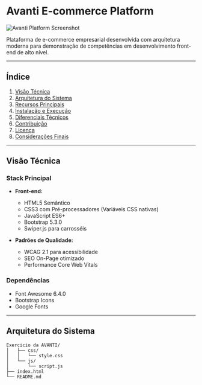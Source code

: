 # Avanti E-commerce Platform

![Avanti Platform Screenshot](./![image](https://github.com/user-attachments/assets/9e14b9a4-9897-4fad-ace7-fd04115f4fa0)
) <!-- Adicione uma imagem real do projeto -->

Plataforma de e-commerce empresarial desenvolvida com arquitetura moderna para demonstração de competências em desenvolvimento front-end de alto nível.

---

## Índice
1. [Visão Técnica](#visão-técnica)
2. [Arquitetura do Sistema](#arquitetura-do-sistema)
3. [Recursos Principais](#recursos-principais)
4. [Instalação e Execução](#instalação-e-execução)
5. [Diferenciais Técnicos](#diferenciais-técnicos)
6. [Contribuição](#contribuição)
7. [Licença](#licença)
8. [Considerações Finais](#considerações-finais)

---

## Visão Técnica

### Stack Principal
- **Front-end:**
  - HTML5 Semântico
  - CSS3 com Pré-processadores (Variáveis CSS nativas)
  - JavaScript ES6+
  - Bootstrap 5.3.0
  - Swiper.js para carrosséis

- **Padrões de Qualidade:**
  - WCAG 2.1 para acessibilidade
  - SEO On-Page otimizado
  - Performance Core Web Vitals

### Dependências
- Font Awesome 6.4.0
- Bootstrap Icons
- Google Fonts

---

## Arquitetura do Sistema

```plaintext
Exercicio da AVANTI/
│   ├── css/
│   │   └── style.css       
│   └── js/
│       └── script.js       
├── index.html              
└── README.md              

